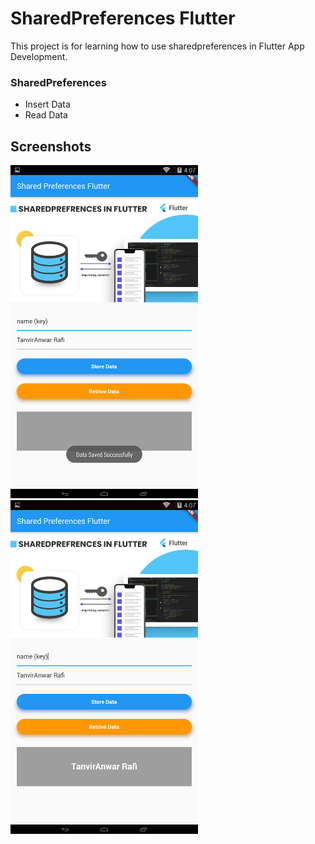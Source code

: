 # SharedPreferences Flutter

This project is for learning how to use sharedpreferences in Flutter App Development.

### SharedPreferences
  - Insert Data
  - Read Data
 
## Screenshots
<img src="screenshots/one.png" width="300"> &nbsp;&nbsp;&nbsp;&nbsp;&nbsp;&nbsp;&nbsp;&nbsp;&nbsp;&nbsp; <img src="screenshots/two.png" width="300">
